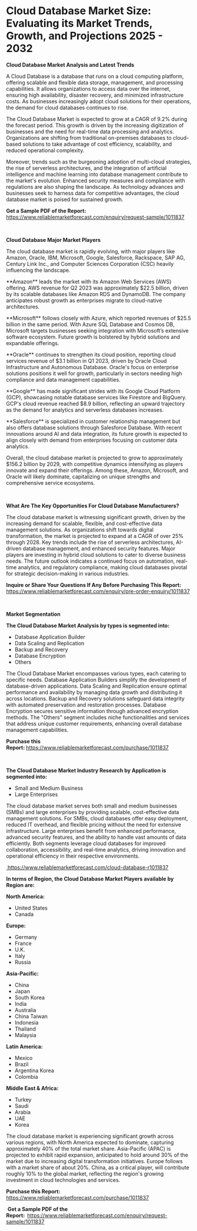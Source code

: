 <p><h1>Cloud Database Market Size: Evaluating its Market Trends, Growth, and Projections 2025 - 2032</h1></p><p><strong>Cloud Database Market Analysis and Latest Trends</strong></p>
<p><p>A Cloud Database is a database that runs on a cloud computing platform, offering scalable and flexible data storage, management, and processing capabilities. It allows organizations to access data over the internet, ensuring high availability, disaster recovery, and minimized infrastructure costs. As businesses increasingly adopt cloud solutions for their operations, the demand for cloud databases continues to rise.</p><p>The Cloud Database Market is expected to grow at a CAGR of 9.2% during the forecast period. This growth is driven by the increasing digitization of businesses and the need for real-time data processing and analytics. Organizations are shifting from traditional on-premises databases to cloud-based solutions to take advantage of cost efficiency, scalability, and reduced operational complexity. </p><p>Moreover, trends such as the burgeoning adoption of multi-cloud strategies, the rise of serverless architectures, and the integration of artificial intelligence and machine learning into database management contribute to the market's evolution. Enhanced security measures and compliance with regulations are also shaping the landscape. As technology advances and businesses seek to harness data for competitive advantages, the cloud database market is poised for sustained growth.</p></p>
<p><strong>Get a Sample PDF of the Report:&nbsp;</strong> <a href="https://www.reliablemarketforecast.com/enquiry/request-sample/1011837?utm_campaign=2334&utm_medium=2&utm_source=Github&utm_content=ia&utm_term=17042025&utm_id=cloud-database">https://www.reliablemarketforecast.com/enquiry/request-sample/1011837</a></p>
<p>&nbsp;</p>
<p><strong>Cloud Database Major Market Players</strong></p>
<p><p>The cloud database market is rapidly evolving, with major players like Amazon, Oracle, IBM, Microsoft, Google, Salesforce, Rackspace, SAP AG, Century Link Inc., and Computer Sciences Corporation (CSC) heavily influencing the landscape.</p><p>**Amazon** leads the market with its Amazon Web Services (AWS) offering. AWS revenue for Q2 2023 was approximately $22.5 billion, driven by its scalable databases like Amazon RDS and DynamoDB. The company anticipates robust growth as enterprises migrate to cloud-native architectures.</p><p>**Microsoft** follows closely with Azure, which reported revenues of $25.5 billion in the same period. With Azure SQL Database and Cosmos DB, Microsoft targets businesses seeking integration with Microsoft’s extensive software ecosystem. Future growth is bolstered by hybrid solutions and expandable offerings.</p><p>**Oracle** continues to strengthen its cloud position, reporting cloud services revenue of $3.1 billion in Q1 2023, driven by Oracle Cloud Infrastructure and Autonomous Database. Oracle's focus on enterprise solutions positions it well for growth, particularly in sectors needing high compliance and data management capabilities.</p><p>**Google** has made significant strides with its Google Cloud Platform (GCP), showcasing notable database services like Firestore and BigQuery. GCP's cloud revenue reached $8.9 billion, reflecting an upward trajectory as the demand for analytics and serverless databases increases.</p><p>**Salesforce** is specialized in customer relationship management but also offers database solutions through Salesforce Database. With recent innovations around AI and data integration, its future growth is expected to align closely with demand from enterprises focusing on customer data analytics.</p><p>Overall, the cloud database market is projected to grow to approximately $156.2 billion by 2029, with competitive dynamics intensifying as players innovate and expand their offerings. Among these, Amazon, Microsoft, and Oracle will likely dominate, capitalizing on unique strengths and comprehensive service ecosystems.</p></p>
<p>&nbsp;</p>
<p><strong>What Are The Key Opportunities For Cloud Database Manufacturers?</strong></p>
<p><p>The cloud database market is witnessing significant growth, driven by the increasing demand for scalable, flexible, and cost-effective data management solutions. As organizations shift towards digital transformation, the market is projected to expand at a CAGR of over 25% through 2028. Key trends include the rise of serverless architectures, AI-driven database management, and enhanced security features. Major players are investing in hybrid cloud solutions to cater to diverse business needs. The future outlook indicates a continued focus on automation, real-time analytics, and regulatory compliance, making cloud databases pivotal for strategic decision-making in various industries.</p></p>
<p><strong>Inquire or Share Your Questions If Any Before Purchasing This Report:</strong> <a href="https://www.reliablemarketforecast.com/enquiry/pre-order-enquiry/1011837?utm_campaign=2334&utm_medium=2&utm_source=Github&utm_content=ia&utm_term=17042025&utm_id=cloud-database">https://www.reliablemarketforecast.com/enquiry/pre-order-enquiry/1011837</a></p>
<p>&nbsp;</p>
<p><strong>Market Segmentation</strong></p>
<p><strong>The Cloud Database Market Analysis by types is segmented into:</strong></p>
<p><ul><li>Database Application Builder</li><li>Data Scaling and Replication</li><li>Backup and Recovery</li><li>Database Encryption</li><li>Others</li></ul></p>
<p><p>The Cloud Database Market encompasses various types, each catering to specific needs. Database Application Builders simplify the development of database-driven applications. Data Scaling and Replication ensure optimal performance and availability by managing data growth and distributing it across locations. Backup and Recovery solutions safeguard data integrity with automated preservation and restoration processes. Database Encryption secures sensitive information through advanced encryption methods. The "Others" segment includes niche functionalities and services that address unique customer requirements, enhancing overall database management capabilities.</p></p>
<p><strong>Purchase this Report:&nbsp;</strong><a href="https://www.reliablemarketforecast.com/purchase/1011837?utm_campaign=2334&utm_medium=2&utm_source=Github&utm_content=ia&utm_term=17042025&utm_id=cloud-database">https://www.reliablemarketforecast.com/purchase/1011837</a></p>
<p>&nbsp;</p>
<p><strong>The Cloud Database Market Industry Research by Application is segmented into:</strong></p>
<p><ul><li>Small and Medium Business</li><li>Large Enterprises</li></ul></p>
<p><p>The cloud database market serves both small and medium businesses (SMBs) and large enterprises by providing scalable, cost-effective data management solutions. For SMBs, cloud databases offer easy deployment, reduced IT overhead, and flexible pricing without the need for extensive infrastructure. Large enterprises benefit from enhanced performance, advanced security features, and the ability to handle vast amounts of data efficiently. Both segments leverage cloud databases for improved collaboration, accessibility, and real-time analytics, driving innovation and operational efficiency in their respective environments.</p></p>
<p><a href="https://www.reliablemarketforecast.com/cloud-database-r1011837?utm_campaign=2334&utm_medium=2&utm_source=Github&utm_content=ia&utm_term=17042025&utm_id=cloud-database">&nbsp;https://www.reliablemarketforecast.com/cloud-database-r1011837</a></p>
<p><strong>In terms of Region, the Cloud Database Market Players available by Region are:</strong></p>
<p>
    <p> <strong> North America: </strong>
        <ul>
            <li>United States</li>
            <li>Canada</li>
        </ul>
        </p> 
    <p> <strong> Europe: </strong>
        <ul>
            <li>Germany</li>
            <li>France</li>
            <li>U.K.</li>
            <li>Italy</li>
            <li>Russia</li>
        </ul>
        </p> 
    <p> <strong> Asia-Pacific: </strong>
        <ul>
            <li>China</li>
            <li>Japan</li>
            <li>South Korea</li>
            <li>India</li>
            <li>Australia</li>
            <li>China Taiwan</li>
            <li>Indonesia</li>
            <li>Thailand</li>
            <li>Malaysia</li>
        </ul>
        </p> 
    <p> <strong> Latin America: </strong>
        <ul>
            <li>Mexico</li>
            <li>Brazil</li>
            <li>Argentina Korea</li>
            <li>Colombia</li>
        </ul>
        </p> 
    <p> <strong> Middle East & Africa: </strong>
        <ul>
            <li>Turkey</li>
            <li>Saudi</li>
            <li>Arabia</li>
            <li>UAE</li>
            <li>Korea</li>
        </ul>
    </p>
    </p>
<p><p>The cloud database market is experiencing significant growth across various regions, with North America expected to dominate, capturing approximately 40% of the total market share. Asia-Pacific (APAC) is projected to exhibit rapid expansion, anticipated to hold around 30% of the market due to increasing digital transformation initiatives. Europe follows with a market share of about 20%. China, as a critical player, will contribute roughly 10% to the global market, reflecting the region's growing investment in cloud technologies and services.</p></p>
<p><strong>Purchase this Report: </strong><a href="https://www.reliablemarketforecast.com/purchase/1011837?utm_campaign=2334&utm_medium=2&utm_source=Github&utm_content=ia&utm_term=17042025&utm_id=cloud-database">https://www.reliablemarketforecast.com/purchase/1011837</a></p>
<p>&nbsp;<strong>Get a Sample PDF of the Report:&nbsp;&nbsp;</strong><a href="https://www.reliablemarketforecast.com/enquiry/request-sample/1011837?utm_campaign=2334&utm_medium=2&utm_source=Github&utm_content=ia&utm_term=17042025&utm_id=cloud-database">https://www.reliablemarketforecast.com/enquiry/request-sample/1011837</a></p>
<p><strong></strong></p>
<p><p></p><p></p><p></p></p>